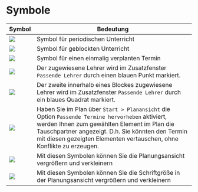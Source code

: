 # Symbole

| Symbol                                  | Bedeutung                           |
| --------------------------------------- | ----------------------------------- |
| <img src="/assets/images/allgemein/symbol1.png"> | Symbol für periodischen Unterricht |
| <img src="/assets/images/allgemein/symbol2.png"> | Symbol für geblockten Unterricht |
| <img src="/assets/images/allgemein/symbol3.png"> | Symbol für einen einmalig verplanten Termin |
| <img src="/assets/images/allgemein/symbol4.png"> | Der zugewiesene Lehrer wird im Zusatzfenster `Passende Lehrer` durch einen blauen Punkt markiert. |
| <img src="/assets/images/allgemein/symbol5.png"> | Der zweite innerhalb eines Blockes zugewiesene Lehrer wird im Zusatzfenster `Passende Lehrer` durch ein blaues Quadrat markiert.|
| <img src="/assets/images/allgemein/symbol6.png"> | Haben Sie im Plan über `Start > Planansicht` die Option `Passende Termine hervorheben` aktiviert, werden Ihnen zum gewählten Element im Plan die Tauschpartner angezeigt. D.h. Sie könnten den Termin mit diesen gezeigten Elementen vertauschen, ohne Konflikte zu erzeugen.|
| <img src="assets/images/allgemein/symbol7.png"> | Mit diesen Symbolen können Sie die Planungsansicht vergrößern und verkleinern|
| <img src="assets/images/allgemein/symbol8.png"> | Mit diesen Symbolen können Sie die Schriftgröße in der Planungsansicht vergrößern und verkleinern|
